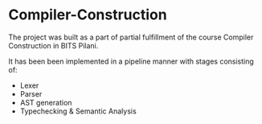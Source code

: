 # Compiler-Construction

The project was built as a part of partial fulfillment of the course Compiler Construction in BITS Pilani.

It has been been implemented in a pipeline manner with stages consisting of:

- Lexer
- Parser
- AST generation
- Typechecking & Semantic Analysis
